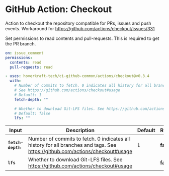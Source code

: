 <!-- start title -->

# GitHub Action: Checkout

<!-- end title -->
<!-- start description -->

Action to checkout the repository compatible for PRs, issues and push events. Workaround for https://github.com/actions/checkout/issues/331

<!-- end description -->
<!-- start contents -->
<!-- end contents -->

Set permissions to read contents and pull-requests. This is required to get the PR branch.

```yaml
on: issue_comment
permissions:
  contents: read
  pull-requests: read
```

<!-- start usage -->

```yaml
- uses: hoverkraft-tech/ci-github-common/actions/checkout@v0.3.4
  with:
    # Number of commits to fetch. 0 indicates all history for all branches and tags.
    # See https://github.com/actions/checkout#usage
    # Default: 1
    fetch-depth: ""

    # Whether to download Git-LFS files. See https://github.com/actions/checkout#usage
    # Default: false
    lfs: ""
```

<!-- end usage -->
<!-- start inputs -->

| **Input**                    | **Description**                                                                                                              | **Default**    | **Required** |
| ---------------------------- | ---------------------------------------------------------------------------------------------------------------------------- | -------------- | ------------ |
| **<code>fetch-depth</code>** | Number of commits to fetch. 0 indicates all history for all branches and tags. See https://github.com/actions/checkout#usage | <code>1</code> | **false**    |
| **<code>lfs</code>**         | Whether to download Git-LFS files. See https://github.com/actions/checkout#usage                                             |                | **false**    |

<!-- end inputs -->
<!-- start outputs -->
<!-- end outputs -->
<!-- start [.github/ghadocs/examples/] -->
<!-- end [.github/ghadocs/examples/] -->
